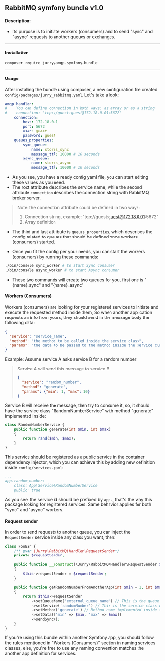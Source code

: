 ## RabbitMQ symfony bundle v1.0
#### Description:

- Its purpose is to initiate workers (consumers) and to send "sync" and "async" requests to another queues or exchanges.
---

#### Installation

```bash
composer require jurry/amqp-symfony-bundle
```
---

#### Usage

After installing the bundle using composer, a new configuration file 
created ```config/packages/jurry_rabbitmq.yaml```. Let's take a look:
```yaml
amqp_handler:
#    You can define connection in both ways: as array or as a string
#    connection: 'tcp://guest:guest@172.18.0.01:5672'
    connection:
        host: 172.18.0.1
        port: 5672
        user: guest
        password: guest
    queues_properties:
        sync_queue:
            name: stores_sync
            message_ttl: 10000 # 10 seconds
        async_queue:
            name: stores_async
            message_ttl: 10000 # 10 seconds
```
- As you see, you have a ready config yaml file, you can start editing these values as you need.
- The root attribute describes the service name, while the second attribute `connection` describes the connection string with RabbitMQ broker server.
    
> Note: the connection attribute could be defined in two ways:
> 1. Connection string, example: "tcp://guest:guest@172.18.0.01:5672"
> 2. Array definition
    
- The third and last attribute is `queues_properties`, which describes the config related to queues that should be defined once workers (consumers) started.

- Once you fit the config per your needs, you can start the workers (consumers) by running these commands:
```bash
./bin/console sync_worker # to start Sync consumer
./bin/console async_worker # to start Async consumer
```
- These two commands will create two queues for you, first one is "{name}_sync" and "{name}_async"

#### Workers (Consumers)
Workers (consumers) are looking for your registered services to initiate and execute the requested method inside them,
So when another application requests an info from yours, they should send in the message body the following data:
```json
{
  "service": "service_name",
  "method": "the method to be called inside the service class",
  "params": "the data to be passed to the method inside the service class"
}
```

Example: Assume service A asks service B for a random number
> Service A will send this message to service B:
> ```json
> {
>   "service": "random_number",
>   "method": "generate",
>   "params": {"min": 1, "max": 10}
> }
> ```

Service B will receive the message, then try to consume it, so, it should have the service class "RandomNumberService" with method "generate" implemented inside:
```php
class RandomNumberService {
    public function generate(int $min, int $max)
    {
        return rand($min, $max);
    }
}
```
This service should be registered as a public service in the container dependency injector, which you can achieve this by adding new definition inside `config/services.yaml`:
```yaml
...
app.random_number:
    class: App\Service\RandomNumberService
    public: true
```
As you see, the service id should be prefixed by `app.`, that's the way this package looking for registered services.
Same behavior applies for both "sync" and "async" workers.

#### Request sender
In order to send requests to another queue, you can inject the `RequestSender` service inside any class you want, then:
```php
class FooBar {
    /** @var \Jurry\RabbitMQ\Handler\RequestSender*/
    private $requestSender;
    
    public function __construct(\Jurry\RabbitMQ\Handler\RequestSender $requestSender)
    {
        $this->requestSender = $requestSender;
    }
    
    public function getRandomNumberFromAnotherApp(int $min = 1, int $max = 10): int
    {
        return $this->requestSender
            ->setQueueName('external_queue_name') // This is the queue name which another app listens to
            ->setService('randomNumber') // This is the service class name which you target (RandomNumberService)
            ->setMethod('generate') // Method name implemented inside the service class
            ->setData(['min' => $min, 'max' => $max])
            ->sendSync();
    }
}
```
If you're using this bundle within another Symfony app, you should follow the rules mentioned in "Workers (Consumers)" section in naming services classes, else, you're free to use any naming convention matches the another app definition for services.